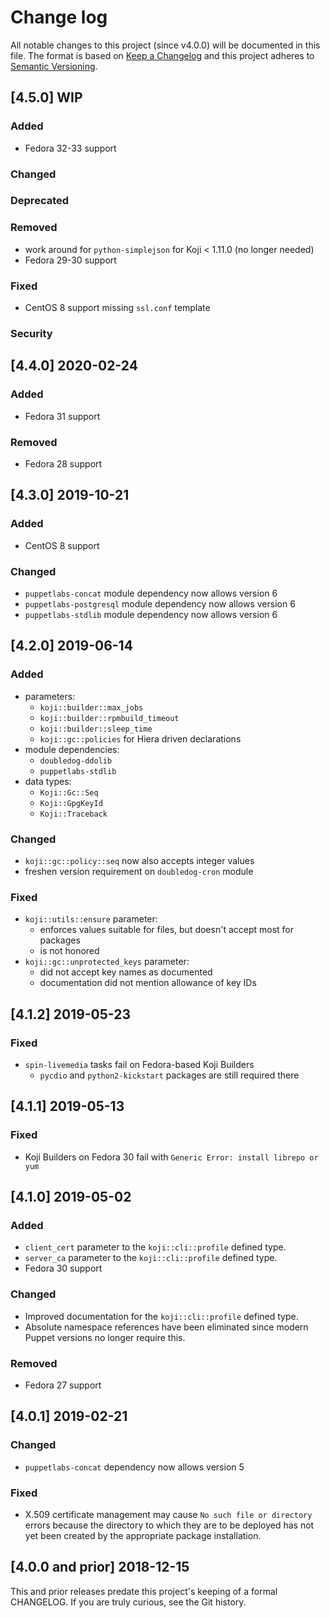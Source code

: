 <!--
This file is part of the doubledog-koji Puppet module.
Copyright 2018-2021 John Florian
SPDX-License-Identifier: GPL-3.0-or-later

Template

## [VERSION] WIP
### Added
### Changed
### Deprecated
### Removed
### Fixed
### Security

-->

# Change log

All notable changes to this project (since v4.0.0) will be documented in this file.  The format is based on [Keep a Changelog](http://keepachangelog.com/en/1.0.0/) and this project adheres to [Semantic Versioning](http://semver.org).

## [4.5.0] WIP
### Added
- Fedora 32-33 support
### Changed
### Deprecated
### Removed
- work around for `python-simplejson` for Koji < 1.11.0 (no longer needed)
- Fedora 29-30 support
### Fixed
- CentOS 8 support missing `ssl.conf` template
### Security

## [4.4.0] 2020-02-24
### Added
- Fedora 31 support
### Removed
- Fedora 28 support

## [4.3.0] 2019-10-21
### Added
- CentOS 8 support
### Changed
- `puppetlabs-concat` module dependency now allows version 6
- `puppetlabs-postgresql` module dependency now allows version 6
- `puppetlabs-stdlib` module dependency now allows version 6

## [4.2.0] 2019-06-14
### Added
- parameters:
    - `koji::builder::max_jobs`
    - `koji::builder::rpmbuild_timeout`
    - `koji::builder::sleep_time`
    - `koji::gc::policies` for Hiera driven declarations
- module dependencies:
    - `doubledog-ddolib`
    - `puppetlabs-stdlib`
- data types:
    - `Koji::Gc::Seq`
    - `Koji::GpgKeyId`
    - `Koji::Traceback`
### Changed
- `koji::gc::policy::seq` now also accepts integer values
- freshen version requirement on `doubledog-cron` module
### Fixed
- `koji::utils::ensure` parameter:
    - enforces values suitable for files, but doesn't accept most for packages
    - is not honored
- `koji::gc::unprotected_keys` parameter:
    - did not accept key names as documented
    - documentation did not mention allowance of key IDs

## [4.1.2] 2019-05-23
### Fixed
- `spin-livemedia` tasks fail on Fedora-based Koji Builders
    - `pycdio` and `python2-kickstart` packages are still required there

## [4.1.1] 2019-05-13
### Fixed
- Koji Builders on Fedora 30 fail with `Generic Error: install librepo or yum`

## [4.1.0] 2019-05-02
### Added
- `client_cert` parameter to the `koji::cli::profile` defined type.
- `server_ca` parameter to the `koji::cli::profile` defined type.
- Fedora 30 support
### Changed
- Improved documentation for the `koji::cli::profile` defined type.
- Absolute namespace references have been eliminated since modern Puppet versions no longer require this.
### Removed
- Fedora 27 support

## [4.0.1] 2019-02-21
### Changed
- `puppetlabs-concat` dependency now allows version 5
### Fixed
- X.509 certificate management may cause `No such file or directory` errors because the directory to which they are to be deployed has not yet been created by the appropriate package installation.

## [4.0.0 and prior] 2018-12-15

This and prior releases predate this project's keeping of a formal CHANGELOG.  If you are truly curious, see the Git history.

